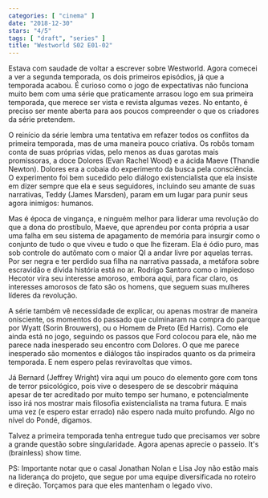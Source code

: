 ```yaml
---
categories: [ "cinema" ]
date: "2018-12-30"
stars: "4/5"
tags: [ "draft", "series" ]
title: "Westworld S02 E01-02"
---
```

Estava com saudade de voltar a escrever sobre Westworld. Agora comecei a
ver a segunda temporada, os dois primeiros episódios, já que a temporada
acabou. É curioso como o jogo de expectativas não funciona muito bem
com uma série que praticamente arrasou logo em sua primeira temporada,
que merece ser vista e revista algumas vezes. No entanto, é preciso ser
mente aberta para aos poucos compreender o que os criadores da série
pretendem.

O reinício da série lembra uma tentativa em refazer todos os conflitos
da primeira temporada, mas de uma maneira pouco criativa. Os robôs
tomam conta de suas próprias vidas, pelo menos as duas garotas mais
promissoras, a doce Dolores (Evan Rachel Wood) e a ácida Maeve (Thandie
Newton). Dolores era a cobaia do experimento da busca pela consciência. O
experimento foi bem sucedido pelo diálogo existencialista que ela insiste
em dizer sempre que ela e seus seguidores, incluindo seu amante de suas
narrativas, Teddy (James Marsden), param em um lugar para punir seus
agora inimigos: humanos.

Mas é época de vingança, e ninguém melhor para liderar uma revolução
do que a dona do prostíbulo, Maeve, que aprendeu por conta própria a
usar uma falha em seu sistema de apagamento de memória para insurgir
como o conjunto de tudo o que viveu e tudo o que lhe fizeram. Ela é
ódio puro, mas sob controle do autômato com o maior QI a andar livre
por aquelas terras. Por ser negra e ter perdido sua filha na narrativa
passada, a metáfora sobre escravidão e dívida história está no
ar. Rodrigo Santoro como o impiedoso Hecotor vira seu interesse amoroso,
embora aqui, para ficar claro, os interesses amorosos de fato são os
homens, que seguem suas mulheres líderes da revolução.

A série também vê necessidade de explicar, ou apenas mostrar de
maneira onisciente, os momentos do passado que culminaram na compra do
parque por Wyatt (Sorin Brouwers), ou o Homem de Preto (Ed Harris). Como
ele ainda está no jogo, seguindo os passos que Ford colocou para ele,
não me parece nada inesperado seu encontro com Dolores. O que me parece
inesperado são momentos e diálogos tão inspirados quanto os da primeira
temporada. E nem espero pelas reviravoltas que vimos.

Já Bernard (Jeffrey Wright) vira aqui um pouco do elemento gore com tons
de terror psicológico, pois vive o desespero de se descobrir máquina
apesar de ter acreditado por muito tempo ser humano, e potencialmente
isso irá nos mostrar mais filosofia existencialista na trama futura. E
mais uma vez (e espero estar errado) não espero nada muito profundo. Algo
no nível do Pondé, digamos.

Talvez a primeira temporada tenha entregue tudo que precisamos ver sobre a
grande questão sobre singularidade. Agora apenas aprecie o passeio. It's
(brainless) show time.

PS: Importante notar que o casal Jonathan Nolan e Lisa Joy não estão
mais na liderança do projeto, que segue por uma equipe diversificada
no roteiro e direção. Torçamos para que eles mantenham o legado vivo.
